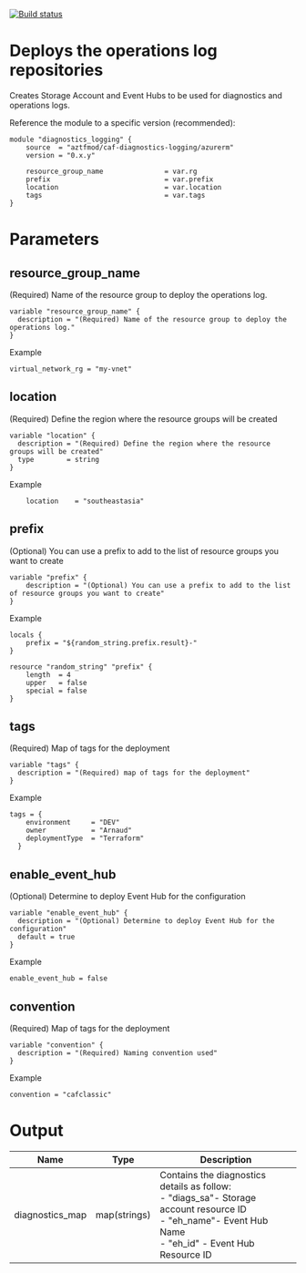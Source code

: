 [![Build status](https://dev.azure.com/azure-terraform/Blueprints/_apis/build/status/modules/diagnostics_logging)](https://dev.azure.com/azure-terraform/Blueprints/_build/latest?definitionId=6)
# Deploys the operations log repositories 
Creates Storage Account and Event Hubs to be used for diagnostics and operations logs. 


Reference the module to a specific version (recommended):
```hcl
module "diagnostics_logging" {
    source  = "aztfmod/caf-diagnostics-logging/azurerm"
    version = "0.x.y"
  
    resource_group_name               = var.rg
    prefix                            = var.prefix
    location                          = var.location
    tags                              = var.tags
}
```

# Parameters

## resource_group_name
(Required) Name of the resource group to deploy the operations log.
```hcl
variable "resource_group_name" {
  description = "(Required) Name of the resource group to deploy the operations log."
}

```
Example
```hcl
virtual_network_rg = "my-vnet"
```

## location
(Required) Define the region where the resource groups will be created
```hcl
variable "location" {
  description = "(Required) Define the region where the resource groups will be created"
  type        = string
}
```
Example
```hcl
    location    = "southeastasia"
```

## prefix
(Optional) You can use a prefix to add to the list of resource groups you want to create
```hcl
variable "prefix" {
    description = "(Optional) You can use a prefix to add to the list of resource groups you want to create"
}
```
Example
```hcl
locals {
    prefix = "${random_string.prefix.result}-"
}

resource "random_string" "prefix" {
    length  = 4
    upper   = false
    special = false
}
```

## tags
(Required) Map of tags for the deployment
```hcl
variable "tags" {
  description = "(Required) map of tags for the deployment"
}
```
Example
```hcl
tags = {
    environment     = "DEV"
    owner           = "Arnaud"
    deploymentType  = "Terraform"
  }
```

## enable_event_hub 
(Optional) Determine to deploy Event Hub for the configuration
```hcl
variable "enable_event_hub" {
  description = "(Optional) Determine to deploy Event Hub for the configuration"
  default = true
}
```

Example
```hcl
enable_event_hub = false

```
## convention
(Required) Map of tags for the deployment
```hcl
variable "convention" {
  description = "(Required) Naming convention used"
}
```
Example
```hcl
convention = "cafclassic"
```

# Output

| Name | Type | Description | 
| -- | -- | -- | 
| diagnostics_map | map(strings) | Contains the diagnostics details as follow: <br> - "diags_sa"- Storage account resource ID <br> - "eh_name"- Event Hub Name <br> - "eh_id" - Event Hub Resource ID 